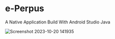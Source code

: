 # e-Perpus
A Native Application Build With Android Studio Java

![Screenshot 2023-10-20 141935](https://github.com/WilmanTb/e-Perpus/assets/148366527/5340910a-09de-4704-9ff5-9da28ec390dd)

